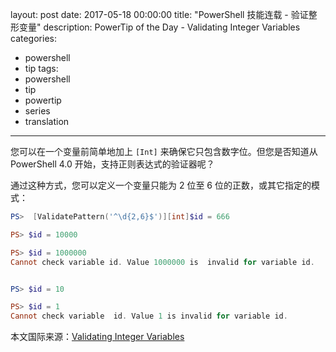 layout: post
date: 2017-05-18 00:00:00
title: "PowerShell 技能连载 - 验证整形变量"
description: PowerTip of the Day - Validating Integer Variables
categories:
- powershell
- tip
tags:
- powershell
- tip
- powertip
- series
- translation
---
您可以在一个变量前简单地加上 `[Int]` 来确保它只包含数字位。但您是否知道从 PowerShell 4.0 开始，支持正则表达式的验证器呢？

通过这种方式，您可以定义一个变量只能为 2 位至 6 位的正数，或其它指定的模式：

```powershell
PS>  [ValidatePattern('^\d{2,6}$')][int]$id = 666

PS> $id = 10000

PS> $id = 1000000
Cannot check variable id. Value 1000000 is  invalid for variable id.


PS> $id = 10

PS> $id = 1
Cannot check variable  id. Value 1 is invalid for variable id.
```

<!--more-->
本文国际来源：[Validating Integer Variables](http://community.idera.com/powershell/powertips/b/tips/posts/validating-integer-variables)
